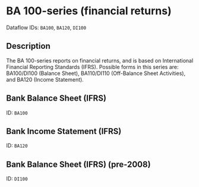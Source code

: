 # BA 100-series (financial returns)

Dataflow IDs: `BA100`, `BA120`, `DI100`

## Description

The BA 100-series reports on financial returns, and is based on International Financial Reporting Standards (IFRS). Possible forms in this series are: BA100/DI100 (Balance Sheet), BA110/DI110 (Off-Balance Sheet Activities), and BA120 (Income Statement).

## Bank Balance Sheet (IFRS)	

ID: `BA100`


## Bank Income Statement (IFRS)	

ID: `BA120`


## Bank Balance Sheet (IFRS) (pre-2008)	

ID: `DI100`
